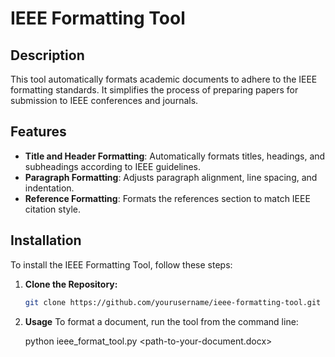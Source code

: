 
# IEEE Formatting Tool

## Description
This tool automatically formats academic documents to adhere to the IEEE formatting standards. It simplifies the process of preparing papers for submission to IEEE conferences and journals.

## Features
- **Title and Header Formatting**: Automatically formats titles, headings, and subheadings according to IEEE guidelines.
- **Paragraph Formatting**: Adjusts paragraph alignment, line spacing, and indentation.
- **Reference Formatting**: Formats the references section to match IEEE citation style.

## Installation
To install the IEEE Formatting Tool, follow these steps:

1. **Clone the Repository:**
   ```bash
   git clone https://github.com/yourusername/ieee-formatting-tool.git

2. **Usage**
      To format a document, run the tool from the command line:
      
      python ieee_format_tool.py <path-to-your-document.docx>


